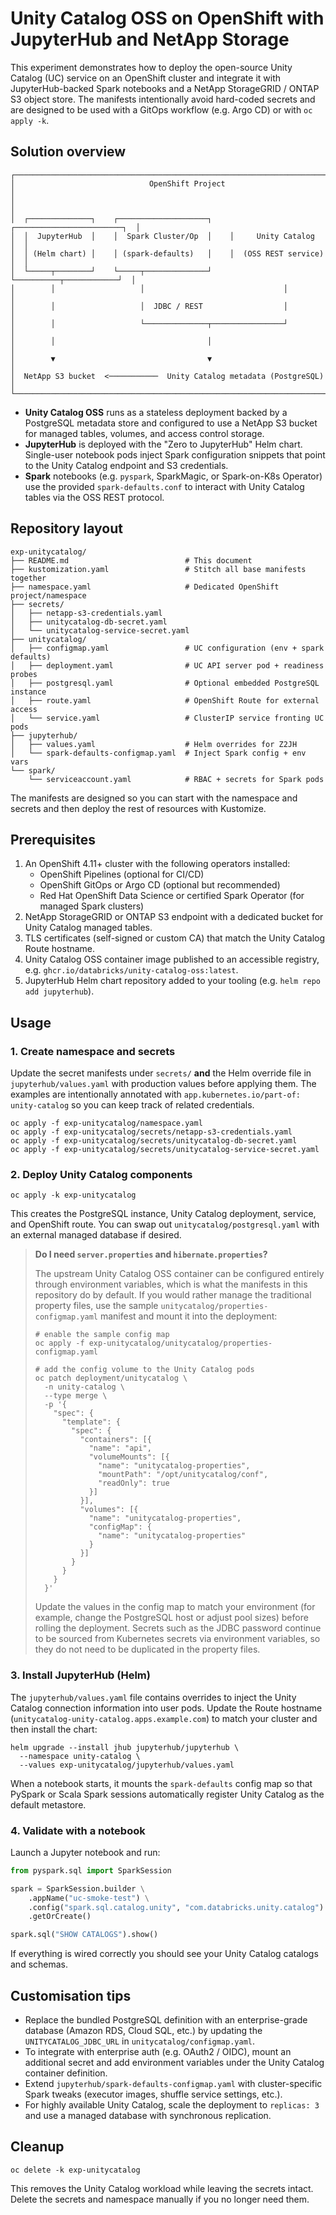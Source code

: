 # Unity Catalog OSS on OpenShift with JupyterHub and NetApp Storage

This experiment demonstrates how to deploy the open-source Unity Catalog (UC) service on an OpenShift
cluster and integrate it with JupyterHub-backed Spark notebooks and a NetApp StorageGRID / ONTAP S3
object store.  The manifests intentionally avoid hard-coded secrets and are designed to be used with
a GitOps workflow (e.g. Argo CD) or with `oc apply -k`.

## Solution overview

```
┌────────────────────────────────────────────────────────────────────────────┐
│                              OpenShift Project                              │
│                                                                            │
│  ┌──────────────┐    ┌────────────────────┐    ┌────────────────────────┐  │
│  │  JupyterHub  │    │  Spark Cluster/Op  │    │     Unity Catalog      │  │
│  │ (Helm chart) │    │ (spark-defaults)   │    │  (OSS REST service)    │  │
│  └─────┬────────┘    └─────┬──────────────┘    └──────────┬────────────┘  │
│        │                   │                               │               │
│        │                   │  JDBC / REST                  │               │
│        │                   └──────────────┬────────────────┘               │
│        │                                  │                                │
│        ▼                                  ▼                                │
│  NetApp S3 bucket  <───────────  Unity Catalog metadata (PostgreSQL)       │
└────────────────────────────────────────────────────────────────────────────┘
```

* **Unity Catalog OSS** runs as a stateless deployment backed by a PostgreSQL metadata store and
  configured to use a NetApp S3 bucket for managed tables, volumes, and access control storage.
* **JupyterHub** is deployed with the "Zero to JupyterHub" Helm chart. Single-user notebook pods
  inject Spark configuration snippets that point to the Unity Catalog endpoint and S3 credentials.
* **Spark** notebooks (e.g. `pyspark`, SparkMagic, or Spark-on-K8s Operator) use the provided
  `spark-defaults.conf` to interact with Unity Catalog tables via the OSS REST protocol.

## Repository layout

```
exp-unitycatalog/
├── README.md                          # This document
├── kustomization.yaml                 # Stitch all base manifests together
├── namespace.yaml                     # Dedicated OpenShift project/namespace
├── secrets/
│   ├── netapp-s3-credentials.yaml
│   ├── unitycatalog-db-secret.yaml
│   └── unitycatalog-service-secret.yaml
├── unitycatalog/
│   ├── configmap.yaml                 # UC configuration (env + spark defaults)
│   ├── deployment.yaml                # UC API server pod + readiness probes
│   ├── postgresql.yaml                # Optional embedded PostgreSQL instance
│   ├── route.yaml                     # OpenShift Route for external access
│   └── service.yaml                   # ClusterIP service fronting UC pods
├── jupyterhub/
│   ├── values.yaml                    # Helm overrides for Z2JH
│   └── spark-defaults-configmap.yaml  # Inject Spark config + env vars
└── spark/
    └── serviceaccount.yaml            # RBAC + secrets for Spark pods
```

The manifests are designed so you can start with the namespace and secrets and then deploy the rest of
resources with Kustomize.

## Prerequisites

1. An OpenShift 4.11+ cluster with the following operators installed:
   * OpenShift Pipelines (optional for CI/CD)
   * OpenShift GitOps or Argo CD (optional but recommended)
   * Red Hat OpenShift Data Science or certified Spark Operator (for managed Spark clusters)
2. NetApp StorageGRID or ONTAP S3 endpoint with a dedicated bucket for Unity Catalog managed tables.
3. TLS certificates (self-signed or custom CA) that match the Unity Catalog Route hostname.
4. Unity Catalog OSS container image published to an accessible registry, e.g.
   `ghcr.io/databricks/unity-catalog-oss:latest`.
5. JupyterHub Helm chart repository added to your tooling (e.g. `helm repo add jupyterhub`).

## Usage

### 1. Create namespace and secrets

Update the secret manifests under `secrets/` **and** the Helm override file in `jupyterhub/values.yaml`
with production values before applying them. The examples are intentionally annotated with
`app.kubernetes.io/part-of: unity-catalog` so you can keep track of related credentials.

```
oc apply -f exp-unitycatalog/namespace.yaml
oc apply -f exp-unitycatalog/secrets/netapp-s3-credentials.yaml
oc apply -f exp-unitycatalog/secrets/unitycatalog-db-secret.yaml
oc apply -f exp-unitycatalog/secrets/unitycatalog-service-secret.yaml
```

### 2. Deploy Unity Catalog components

```
oc apply -k exp-unitycatalog
```

This creates the PostgreSQL instance, Unity Catalog deployment, service, and OpenShift route. You can
swap out `unitycatalog/postgresql.yaml` with an external managed database if desired.

> **Do I need `server.properties` and `hibernate.properties`?**
>
> The upstream Unity Catalog OSS container can be configured entirely through environment variables,
> which is what the manifests in this repository do by default. If you would rather manage the
> traditional property files, use the sample `unitycatalog/properties-configmap.yaml` manifest and
> mount it into the deployment:
>
> ```shell
> # enable the sample config map
> oc apply -f exp-unitycatalog/unitycatalog/properties-configmap.yaml
>
> # add the config volume to the Unity Catalog pods
> oc patch deployment/unitycatalog \
>   -n unity-catalog \
>   --type merge \
>   -p '{
>     "spec": {
>       "template": {
>         "spec": {
>           "containers": [{
>             "name": "api",
>             "volumeMounts": [{
>               "name": "unitycatalog-properties",
>               "mountPath": "/opt/unitycatalog/conf",
>               "readOnly": true
>             }]
>           }],
>           "volumes": [{
>             "name": "unitycatalog-properties",
>             "configMap": {
>               "name": "unitycatalog-properties"
>             }
>           }]
>         }
>       }
>     }
>   }'
> ```
>
> Update the values in the config map to match your environment (for example, change the PostgreSQL
> host or adjust pool sizes) before rolling the deployment. Secrets such as the JDBC password continue
> to be sourced from Kubernetes secrets via environment variables, so they do not need to be duplicated
> in the property files.

### 3. Install JupyterHub (Helm)

The `jupyterhub/values.yaml` file contains overrides to inject the Unity Catalog connection
information into user pods. Update the Route hostname (`unitycatalog-unity-catalog.apps.example.com`)
to match your cluster and then install the chart:

```
helm upgrade --install jhub jupyterhub/jupyterhub \
  --namespace unity-catalog \
  --values exp-unitycatalog/jupyterhub/values.yaml
```

When a notebook starts, it mounts the `spark-defaults` config map so that PySpark or Scala Spark
sessions automatically register Unity Catalog as the default metastore.

### 4. Validate with a notebook

Launch a Jupyter notebook and run:

```python
from pyspark.sql import SparkSession

spark = SparkSession.builder \
    .appName("uc-smoke-test") \
    .config("spark.sql.catalog.unity", "com.databricks.unity.catalog") \
    .getOrCreate()

spark.sql("SHOW CATALOGS").show()
```

If everything is wired correctly you should see your Unity Catalog catalogs and schemas.

## Customisation tips

* Replace the bundled PostgreSQL definition with an enterprise-grade database (Amazon RDS, Cloud
  SQL, etc.) by updating the `UNITYCATALOG_JDBC_URL` in `unitycatalog/configmap.yaml`.
* To integrate with enterprise auth (e.g. OAuth2 / OIDC), mount an additional secret and add
  environment variables under the Unity Catalog container definition.
* Extend `jupyterhub/spark-defaults-configmap.yaml` with cluster-specific Spark tweaks (executor
  images, shuffle service settings, etc.).
* For highly available Unity Catalog, scale the deployment to `replicas: 3` and use a managed
  database with synchronous replication.

## Cleanup

```
oc delete -k exp-unitycatalog
```

This removes the Unity Catalog workload while leaving the secrets intact. Delete the secrets and
namespace manually if you no longer need them.
